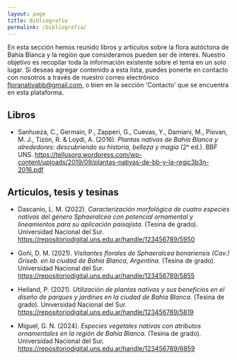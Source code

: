 ```yaml
---
layout: page
title: Bibliografía
permalink: /bibliografia/
---
```


En esta sección hemos reunido libros y artículos sobre la flora autóctona de Bahía Blanca y la región que consideramos pueden ser de interés. Nuestro objetivo es recopilar toda la información existente sobre el tema en un solo lugar. Si deseas agregar contenido a esta lista, puedes ponerte en contacto con nosotros a través de nuestro correo electrónico floranativabb@gmail.com, o bien en la sección 'Contacto' que se encuentra en esta plataforma.

## Libros

- Sanhueza, C., Germain, P., Zapperi, G., Cuevas, Y., Damiani, M., Piovan, M. J., Tizón, R. & Loydi, A. (2016). *Plantas nativas de Bahía Blanca y alrededores: descubriendo su historia, belleza y magia* (2ᵃ ed.). BBF UNS. https://tellusorg.wordpress.com/wp-content/uploads/2019/09/plantas-nativas-de-bb-y-la-regic3b3n-2016.pdf


## Artículos, tesis y tesinas

- Dascanio, L. M. (2022). *Caracterización morfológica de cuatro especies nativas del género Sphaeralcea con potencial ornamental y lineamientos para su aplicación paisajista.* (Tesina de grado). Universidad Nacional del Sur. https://repositoriodigital.uns.edu.ar/handle/123456789/5950
  
- Goñi, D. M. (2021). *Visitantes florales de Sphaeralcea bonariensis (Cav.) Griseb. en la ciudad de Bahía Blanca, Argentina.* (Tesina de grado). Universidad Nacional del Sur. https://repositoriodigital.uns.edu.ar/handle/123456789/5855
  
- Heiland, P. (2021). *Utilización de plantas nativas y sus beneficios en el diseño de parques y jardines en la ciudad de Bahía Blanca.* (Tesina de grado). Universidad Nacional del Sur. https://repositoriodigital.uns.edu.ar/handle/123456789/5819
  
- Miguel, G. N. (2024). *Especies vegetales nativas con atributos ornamentales en la región de Bahía Blanca.* (Tesina de grado). Universidad Nacional del Sur. https://repositoriodigital.uns.edu.ar/handle/123456789/6859
